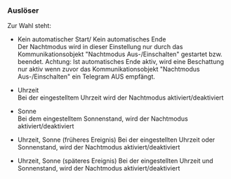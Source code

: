 ﻿### Auslöser

Zur Wahl steht:

- Kein automatischer Start/ Kein automatisches Ende  
Der Nachtmodus wird in dieser Einstellung nur durch das Kommunikationsobjekt "Nachtmodus Aus-/Einschalten" gestartet bzw. beendet.
Achtung: Ist automatisches Ende aktiv, wird eine Beschattung nur aktiv wenn zuvor das Kommunikationsobjekt "Nachtmodus Aus-/Einschalten" ein Telegram AUS empfängt.

- Uhrzeit  
Bei der eingestelltem Uhrzeit wird der Nachtmodus aktiviert/deaktiviert

- Sonne  
Bei dem eingestelltem Sonnenstand, wird der Nachtmodus aktiviert/deaktiviert

- Uhrzeit, Sonne (früheres Ereignis)
Bei der eingestellten Uhrzeit oder Sonnenstand, wird der Nachtmodus aktiviert/deaktiviert

- Uhrzeit, Sonne (späteres Ereignis)
Bei der eingestellten Uhrzeit und Sonnenstand, wird der Nachtmodus aktiviert/deaktiviert


